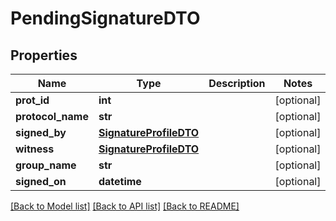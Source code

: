 # PendingSignatureDTO

## Properties
Name | Type | Description | Notes
------------ | ------------- | ------------- | -------------
**prot_id** | **int** |  | [optional] 
**protocol_name** | **str** |  | [optional] 
**signed_by** | [**SignatureProfileDTO**](SignatureProfileDTO.md) |  | [optional] 
**witness** | [**SignatureProfileDTO**](SignatureProfileDTO.md) |  | [optional] 
**group_name** | **str** |  | [optional] 
**signed_on** | **datetime** |  | [optional] 

[[Back to Model list]](../README.md#documentation-for-models) [[Back to API list]](../README.md#documentation-for-api-endpoints) [[Back to README]](../README.md)



